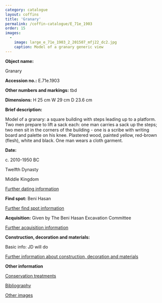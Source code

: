 ```yaml
---
category: catalogue
layout: coffins
title: 'Granary'
permalink: /coffin-catalogue/E_71e_1903
order: 15
images: 
  -
    image: large_e_71e_1903_2_201507_mfj22_dc2.jpg
    caption: Model of a granary generic view 
---
```


**Object name:** 

Granary


**Accession no.:** 
E.71e.1903

**Other numbers and markings:**
tbd

**Dimensions:** 
H 25 cm
W 29 cm
D 23.6 cm

**Brief description:** 

Model of a granary: a square building with steps leading up to a platform. Two men prepare to lift a sack each: one man carries a sack up the steps; two men sit in the corners of the building - one is a scribe with writing board and palette on his knee. Plastered wood, painted yellow, red-brown (flesh), white and black. One man wears a cloth garment.



**Date:**

c. 2010-1950 BC

Twelfth Dynasty 

Middle Kingdom

[Further dating information](/catalogue_extras/E_71e_1903_dating)

**Find spot:**
Beni Hasan

[Further find spot information](/catalogue_extras/E_71e_1903_findspot)

**Acquisition:**
Given by The Beni Hasan Excavation Committee

[Further acquisition information](/catalogue_extras/E_71e_1903_acquisition)

**Construction, decoration and materials:**

Basic info: JD will do

[Further information about construction, decoration and materials](/catalogue_extras/E_71e_1903_materials)


**Other information**

[Conservation treatments](/catalogue_extras/E_71e_1903_conservation)

[Bibliography](/catalogue_extras/E_71e_1903_bibliography)

[Other images](/catalogue_extras/E_71e_1903_imagesheet)


